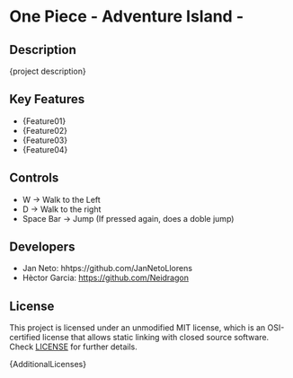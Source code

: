 # One Piece - Adventure Island -

## Description



{project description}

## Key Features

 - {Feature01}
 - {Feature02}
 - {Feature03}
 - {Feature04}
 
## Controls

 - W -> Walk to the Left
 - D -> Walk to the right
 - Space Bar -> Jump (If pressed again, does a doble jump)

## Developers

 - Jan Neto: hhtps://github.com/JanNetoLlorens
 - Hèctor Garcia: https://github.com/Neidragon
 

## License

This project is licensed under an unmodified MIT license, which is an OSI-certified license that allows static linking with closed source software. Check [LICENSE](LICENSE) for further details.

{AdditionalLicenses}
